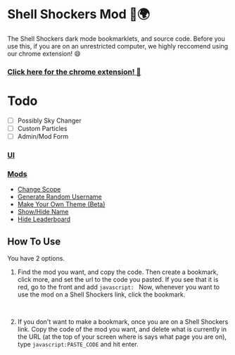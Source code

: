 # Shell Shockers Mod 🌊🌍

The Shell Shockers dark mode bookmarklets, and source code. Before you use this, if you are on an unrestricted computer, we highly reccomend using our chrome extension! 😄
<br>

### [Click here for the chrome extension! 🤣](https://chrome.google.com/webstore/detail/dark-mode-a-mod-and-shell/mbbolbckjdjlfpjahlbhcodgagdpcdnf)

# Todo

- [ ] Possibly Sky Changer
- [ ] Custom Particles
- [ ] Admin/Mod Form

### [UI](bookmarklets/mods/UI%20(all%20mods)/)<br>

### [Mods](bookmarklets/mods)
 * [Change Scope](bookmarklets/mods/Specific%20Mods/Change%20Scope/)<br>
 * [Generate Random Username](bookmarklets/mods/Specific%20Mods/Generate%20Random%20Username/)<br>
 * [Make Your Own Theme (Beta)](bookmarklets/mods/Specific%20Mods/Make%20Your%20Own%20Theme%20(beta)/)<br>
 * [Show/Hide Name](bookmarklets/mods/Specific%20Mods/Show%20Or%20Hide%20Name/)<br>
 * [Hide Leaderboard](bookmarklets/mods/Specific%20Mods/Hide%20Leaderboard/)<br>



## How To Use
You have 2 options.
1. Find the mod you want, and copy the code. Then create a bookmark, click more, and set the url to the code you pasted. If you see that it is red, go to the front and add ```javascript: ``` Now, whenever you want to use the mod on a Shell Shockers link, click the bookmark.
<br>

2. If you don't want to make a bookmark, once you are on a Shell Shockers link. Copy the code of the mod you want, and delete what is currently in the URL (at the top of your screen where is says what page you are on), type ```javascript:PASTE_CODE``` and hit enter.
